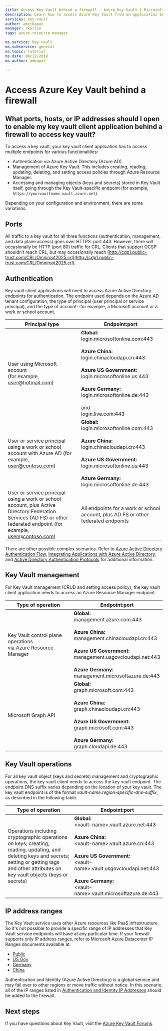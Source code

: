 ```yaml
---
title: Access Key Vault behind a firewall - Azure Key Vault | Microsoft Docs
description: Learn how to access Azure Key Vault from an application behind a firewall
services: key-vault
author: amitbapat
manager: rkarlin
tags: azure-resource-manager

ms.service: key-vault
ms.subservice: general
ms.topic: tutorial
ms.date: 08/12/2019
ms.author: ambapat

---
```

# Access Azure Key Vault behind a firewall

## What ports, hosts, or IP addresses should I open to enable my key vault client application behind a firewall to access key vault?

To access a key vault, your key vault client application has to access multiple endpoints for various functionalities:

* Authentication via Azure Active Directory (Azure AD).
* Management of Azure Key Vault. This includes creating, reading, updating, deleting, and setting access policies through Azure Resource Manager.
* Accessing and managing objects (keys and secrets) stored in Key Vault itself, going through the Key Vault-specific endpoint (for example, `https://yourvaultname.vault.azure.net`).  

Depending on your configuration and environment, there are some variations.

## Ports

All traffic to a key vault for all three functions (authentication, management, and data plane access) goes over HTTPS: port 443. However, there will occasionally be HTTP (port 80) traffic for CRL. Clients that support OCSP shouldn't reach CRL, but may occasionally reach [http://cdp1.public-trust.com/CRL/Omniroot2025.crl](http://cdp1.public-trust.com/CRL/Omniroot2025.crl).  

## Authentication

Key vault client applications will need to access Azure Active Directory endpoints for authentication. The endpoint used depends on the Azure AD tenant configuration, the type of principal (user principal or service principal), and the type of account--for example, a Microsoft account or a work or school account.  

| Principal type | Endpoint:port |
| --- | --- |
| User using Microsoft account<br> (for example, user@hotmail.com) |**Global:**<br> login.microsoftonline.com:443<br><br> **Azure China:**<br> login.chinacloudapi.cn:443<br><br>**Azure US Government:**<br> login.microsoftonline.us:443<br><br>**Azure Germany:**<br> login.microsoftonline.de:443<br><br> and <br>login.live.com:443 |
| User or service principal using a work or school account with Azure AD (for example, user@contoso.com) |**Global:**<br> login.microsoftonline.com:443<br><br> **Azure China:**<br> login.chinacloudapi.cn:443<br><br>**Azure US Government:**<br> login.microsoftonline.us:443<br><br>**Azure Germany:**<br> login.microsoftonline.de:443 |
| User or service principal using a work or school account, plus Active Directory Federation Services (AD FS) or other federated endpoint (for example, user@contoso.com) |All endpoints for a work or school account, plus AD FS or other federated endpoints |

There are other possible complex scenarios. Refer to [Azure Active Directory Authentication Flow](../../active-directory/develop/authentication-scenarios.md), [Integrating Applications with Azure Active Directory](../../active-directory/develop/active-directory-how-to-integrate.md), and [Active Directory Authentication Protocols](https://msdn.microsoft.com/library/azure/dn151124.aspx) for additional information.  

## Key Vault management

For Key Vault management (CRUD and setting access policy), the key vault client application needs to access an Azure Resource Manager endpoint.  

| Type of operation | Endpoint:port |
| --- | --- |
| Key Vault control plane operations<br> via Azure Resource Manager |**Global:**<br> management.azure.com:443<br><br> **Azure China:**<br> management.chinacloudapi.cn:443<br><br> **Azure US Government:**<br> management.usgovcloudapi.net:443<br><br> **Azure Germany:**<br> management.microsoftazure.de:443 |
| Microsoft Graph API |**Global:**<br> graph.microsoft.com:443<br><br> **Azure China:**<br> graph.chinacloudapi.cn:443<br><br> **Azure US Government:**<br> graph.microsoft.com:443<br><br> **Azure Germany:**<br> graph.cloudapi.de:443 |

## Key Vault operations

For all key vault object (keys and secrets) management and cryptographic operations, the key vault client needs to access the key vault endpoint. The endpoint DNS suffix varies depending on the location of your key vault. The key vault endpoint is of the format *vault-name*.*region-specific-dns-suffix*, as described in the following table.  

| Type of operation | Endpoint:port |
| --- | --- |
| Operations including cryptographic operations on keys; creating, reading, updating, and deleting keys and secrets; setting or getting tags and other attributes on key vault objects (keys or secrets) |**Global:**<br> &lt;vault-name&gt;.vault.azure.net:443<br><br> **Azure China:**<br> &lt;vault-name&gt;.vault.azure.cn:443<br><br> **Azure US Government:**<br> &lt;vault-name&gt;.vault.usgovcloudapi.net:443<br><br> **Azure Germany:**<br> &lt;vault-name&gt;.vault.microsoftazure.de:443 |

## IP address ranges

The Key Vault service uses other Azure resources like PaaS infrastructure. So it's not possible to provide a specific range of IP addresses that Key Vault service endpoints will have at any particular time. If your firewall supports only IP address ranges, refer to  Microsoft Azure Datacenter IP Ranges documents available at:
* [Public](https://www.microsoft.com/en-us/download/details.aspx?id=56519)
* [US Gov](http://www.microsoft.com/en-us/download/details.aspx?id=57063)
* [Germany](http://www.microsoft.com/en-us/download/details.aspx?id=57064)
* [China](http://www.microsoft.com/en-us/download/details.aspx?id=57062)

Authentication and Identity (Azure Active Directory) is a global service and may fail over to other regions or move traffic without notice. In this scenario, all of the IP ranges listed in [Authentication and Identity IP Addresses](https://support.office.com/article/Office-365-URLs-and-IP-address-ranges-8548a211-3fe7-47cb-abb1-355ea5aa88a2#bkmk_identity_ip) should be added to the firewall.

## Next steps

If you have questions about Key Vault, visit the [Azure Key Vault Forums](https://social.msdn.microsoft.com/forums/azure/home?forum=AzureKeyVault).

